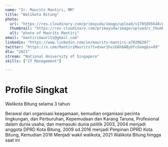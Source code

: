 ```yaml
---
name: "Ir. Maurits Mantiri, MM"
title: "Walikota Bitung"
photo: 
  url: "https://res.cloudinary.com/primayuda/image/upload/v1705895640/APDI/maurits-mantiri_pv3q4m.jpg"
  thumbnail: "https://res.cloudinary.com/primayuda/image/upload/c_thumb,w_200,g_face/v1705895640/APDI/maurits-mantiri_pv3q4m.jpg"
  alt: "photo of Maurits Mantiri"
email: "mantirimaurits@gmail.com"
linkedin: "https://www.linkedin.com/in/maurits-mantiri-a70206207"
twitter: "https://x.com/MantiriMaurits?t=dxwr1hvzG6h8AByUfcGxmg&s=09"
dla: "2021"
stream: "National University of Singapore"
skills: ["IT Management"]

---
```

# Profile Singkat

Walikota Bitung selama 3 tahun

Berawal dari organisasi keagamaan, kemudian organisasi pecinta lingkungan, dan Perburuhan, Kepemudaan dan Karang Taruna, Profesional dalam dunia usaha, dan memasuki dunia politik 2003, 2004 menjadi anggota DPRD Kota Bitung, 2009 sd.2016 menjadi Pimpinan DPRD Kota Bitung, Kemudian 2016 Menjadi wakil walikota, 2021 Walikota Bitung hingga saat ini



